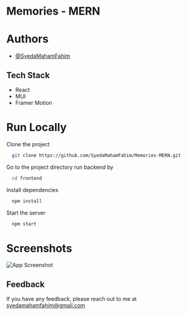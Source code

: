 
# Memories - MERN



# Authors

- [@SyedaMahamFahim](https://github.com/SyedaMahamFahim/)

## Tech Stack
- React
- MUI
- Framer Motion


# Run Locally

Clone the project

```bash
  git clone https://github.com/SyedaMahamFahim/Memories-MERN.git
```

Go to the project directory run backend by 

```bash
  cd frontend
```

Install dependencies

```bash
  npm install
```


Start the server

```bash
  npm start
```

# Screenshots

![App Screenshot](https://user-images.githubusercontent.com/79671325/189198810-ba09e5c9-08ef-4a44-8039-b8300b0cdb53.png)





## Feedback

If you have any feedback, please reach out to me at syedamahamfahim@gmail.com

